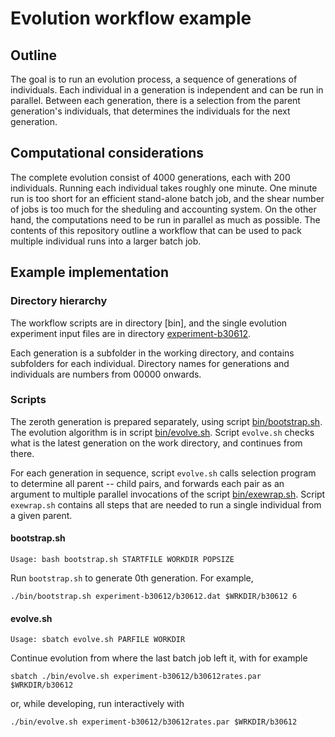 # Evolution workflow example

## Outline

The goal is to run an evolution process, a sequence of generations of
individuals. Each individual in a generation is independent and can be run in
parallel. Between each generation, there is a selection from the parent
generation's individuals, that determines the individuals for the next
generation.

## Computational considerations

The complete evolution consist of 4000 generations, each with 200 individuals.
Running each individual takes roughly one minute. One minute run is too short
for an efficient stand-alone batch job, and the shear number of jobs is too much
for the sheduling and accounting system. On the other hand, the computations
need to be run in parallel as much as possible. The contents of this repository
outline a workflow that can be used to pack multiple individual runs into a
larger batch job.

## Example implementation

### Directory hierarchy

The workflow scripts are in directory [bin], and the single evolution experiment
input files are in directory [experiment-b30612].

Each generation is a subfolder in the working directory, and contains subfolders
for each individual. Directory names for generations and individuals are numbers
from 00000 onwards.

### Scripts

The zeroth generation is prepared separately, using script [bin/bootstrap.sh].
The evolution algorithm is in script [bin/evolve.sh]. Script `evolve.sh` checks
what is the latest generation on the work directory, and continues from there.

For each generation in sequence, script `evolve.sh` calls selection program to
determine all parent -- child pairs, and forwards each pair as an argument to
multiple parallel invocations of the script [bin/exewrap.sh]. Script
`exewrap.sh` contains all steps that are needed to run a single individual from
a given parent.

#### bootstrap.sh

`Usage: bash bootstrap.sh STARTFILE WORKDIR POPSIZE`

Run `bootstrap.sh` to generate 0th generation. For example,

    ./bin/bootstrap.sh experiment-b30612/b30612.dat $WRKDIR/b30612 6

#### evolve.sh

`Usage: sbatch evolve.sh PARFILE WORKDIR`

Continue evolution from where the last batch job left it, with for example

    sbatch ./bin/evolve.sh experiment-b30612/b30612rates.par $WRKDIR/b30612

or, while developing, run interactively with

    ./bin/evolve.sh experiment-b30612/b30612rates.par $WRKDIR/b30612

[bin/bootstrap.sh]: bin/bootstrap.sh
[bin/evolve.sh]: bin/evolve.sh
[experiment-b30612]: experiment-b30612
[bin/exewrap.sh]: bin/exewrap.sh
